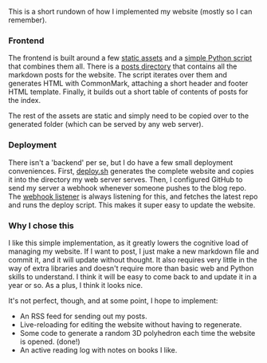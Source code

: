 This is a short rundown of how I implemented my website (mostly so I can remember).

### Frontend

The frontend is built around a few [static assets](https://github.com/gavinratcliff/website/tree/main/assets) and a [simple Python script](https://github.com/gavinratcliff/website/blob/main/webhook_listener.py) that combines them all. There is a [posts directory](https://github.com/gavinratcliff/website/tree/main/posts) that contains all the markdown posts for the website. The script iterates over them and generates HTML with CommonMark, attaching a short header and footer HTML template. Finally, it builds out a short table of contents of posts for the index.

The rest of the assets are static and simply need to be copied over to the generated folder (which can be served by any web server).

### Deployment

There isn't a 'backend' per se, but I do have a few small deployment conveniences. First, [deploy.sh](https://github.com/gavinratcliff/website/blob/main/deploy.sh) generates the complete website and copies it into the directory my web server serves. Then, I configured GitHub to send my server a webhook whenever someone pushes to the blog repo. The [webhook listener](https://github.com/gavinratcliff/website/blob/main/webhook_listener.py) is always listening for this, and fetches the latest repo and runs the deploy script. This makes it super easy to update the website.

### Why I chose this

I like this simple implementation, as it greatly lowers the cognitive load of managing my website. If I want to post, I just make a new markdown file and commit it, and it will update without thought. It also requires very little in the way of extra libraries and doesn't require more than basic web and Python skills to understand. I think it will be easy to come back to and update it in a year or so. As a plus, I think it looks nice.

It's not perfect, though, and at some point, I hope to implement:

- An RSS feed for sending out my posts.
- Live-reloading for editing the website without having to regenerate.
- Some code to generate a random 3D polyhedron each time the website is opened. (done!)
- An active reading log with notes on books I like.
